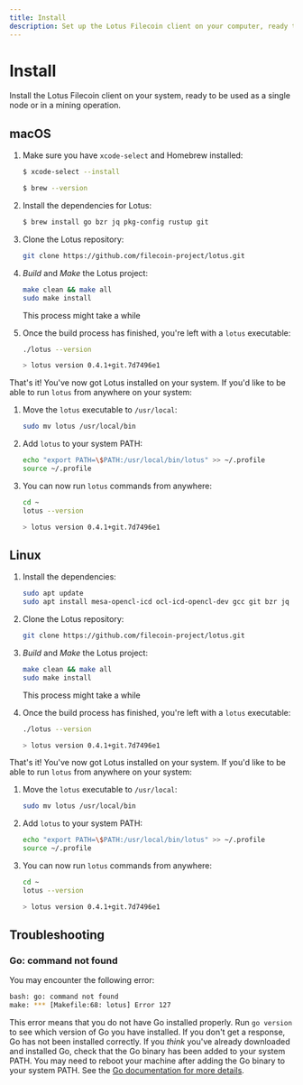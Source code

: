 ```yaml
---
title: Install
description: Set up the Lotus Filecoin client on your computer, ready to be used as a single node or in a mining operation.
---
```


# Install

Install the Lotus Filecoin client on your system, ready to be used as a single node or in a mining operation.

## macOS

1. Make sure you have `xcode-select` and Homebrew installed:

   ```bash
   $ xcode-select --install

   $ brew --version
   ```

1. Install the dependencies for Lotus:

   ```bash
   $ brew install go bzr jq pkg-config rustup git
   ```

1. Clone the Lotus repository:

   ```bash
   git clone https://github.com/filecoin-project/lotus.git
   ```

1. _Build_ and _Make_ the Lotus project:

   ```bash
   make clean && make all
   sudo make install
   ```

   This process might take a while

1. Once the build process has finished, you're left with a `lotus` executable:

   ```bash
   ./lotus --version

   > lotus version 0.4.1+git.7d7496e1
   ```

That's it! You've now got Lotus installed on your system. If you'd like to be able to run `lotus` from anywhere on your system:

1. Move the `lotus` executable to `/usr/local`:

   ```bash
   sudo mv lotus /usr/local/bin
   ```

1. Add `lotus` to your system PATH:

   ```bash
   echo "export PATH=\$PATH:/usr/local/bin/lotus" >> ~/.profile
   source ~/.profile
   ```

1. You can now run `lotus` commands from anywhere:

   ```bash
   cd ~
   lotus --version

   > lotus version 0.4.1+git.7d7496e1
   ```

## Linux

1.  Install the dependencies:

    ```bash
    sudo apt update
    sudo apt install mesa-opencl-icd ocl-icd-opencl-dev gcc git bzr jq pkg-config curl build-essential -y
    ```

1.  Clone the Lotus repository:

    ```bash
    git clone https://github.com/filecoin-project/lotus.git
    ```

1.  _Build_ and _Make_ the Lotus project:

    ```bash
    make clean && make all
    sudo make install
    ```

    This process might take a while

1.  Once the build process has finished, you're left with a `lotus` executable:

    ```bash
    ./lotus --version

    > lotus version 0.4.1+git.7d7496e1
    ```

That's it! You've now got Lotus installed on your system. If you'd like to be able to run `lotus` from anywhere on your system:

1. Move the `lotus` executable to `/usr/local`:

   ```bash
   sudo mv lotus /usr/local/bin
   ```

1. Add `lotus` to your system PATH:

   ```bash
   echo "export PATH=\$PATH:/usr/local/bin/lotus" >> ~/.profile
   source ~/.profile
   ```

1. You can now run `lotus` commands from anywhere:

   ```bash
   cd ~
   lotus --version

   > lotus version 0.4.1+git.7d7496e1
   ```

## Troubleshooting

### Go: command not found

You may encounter the following error:

```bash
bash: go: command not found
make: *** [Makefile:68: lotus] Error 127
```

This error means that you do not have Go installed properly. Run `go version` to see which version of Go you have installed. If you don't get a response, Go has not been installed correctly. If you _think_ you've already downloaded and installed Go, check that the Go binary has been added to your system PATH. You may need to reboot your machine after adding the Go binary to your system PATH. See the [Go documentation for more details](https://golang.org/doc/install#install).
